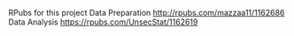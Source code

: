 RPubs for this project 
Data Preparation http://rpubs.com/mazzaa11/1162686 
Data Analysis https://rpubs.com/UnsecStat/1162619
